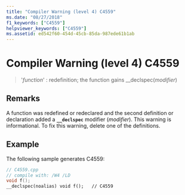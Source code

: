 ```yaml
---
title: "Compiler Warning (level 4) C4559"
ms.date: "08/27/2018"
f1_keywords: ["C4559"]
helpviewer_keywords: ["C4559"]
ms.assetid: ed542f60-454d-45cb-85da-987ede61b1ab
---
```

# Compiler Warning (level 4) C4559

> '*function*' : redefinition; the function gains __declspec(*modifier*)

## Remarks

A function was redefined or redeclared and the second definition or declaration added a **`__declspec`** modifier (*modifier*). This warning is informational. To fix this warning, delete one of the definitions.

## Example

The following sample generates C4559:

```cpp
// C4559.cpp
// compile with: /W4 /LD
void f();
__declspec(noalias) void f();   // C4559
```

